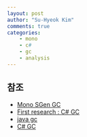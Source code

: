 ```yaml
---
layout: post
author: "Su-Hyeok Kim"
comments: true
categories:
    - mono
    - c#
    - gc
    - analysis
---
```


<!-- more -->

<!--
 가비지 컬렉션 개요?
 
 C# 가비지 컬렉션 작동 원리
 Mono SGen 가비지 컬렉션 작동 원리
 JAVA 가비지 컬렉션 작동 원리

 가비지 컬렉션 원인
 유니티 코루틴에서 언박싱 발생
-->

## 참조

- [Mono SGen GC](http://www.mono-project.com/docs/advanced/garbage-collector/sgen/)
- [First research : C# GC](https://www.google.co.kr/webhp?sourceid=chrome-instant&ion=1&espv=2&ie=UTF-8#q=c%23+garbage+collection+how+it+works&*)
- [java gc](http://d2.naver.com/helloworld/1329)
- [C# GC](http://ronniej.sfuh.tk/c-%EB%A9%94%EB%AA%A8%EB%A6%AC-%EA%B4%80%EB%A6%AC-%EC%A3%BC%EA%B8%B0-%EC%8A%A4%EC%BD%94%ED%94%84-%EA%B0%80%EB%B9%84%EC%A7%80-%EC%BB%AC%EB%A0%89%EC%85%98-lifetime-scope-garbage-collection/)
